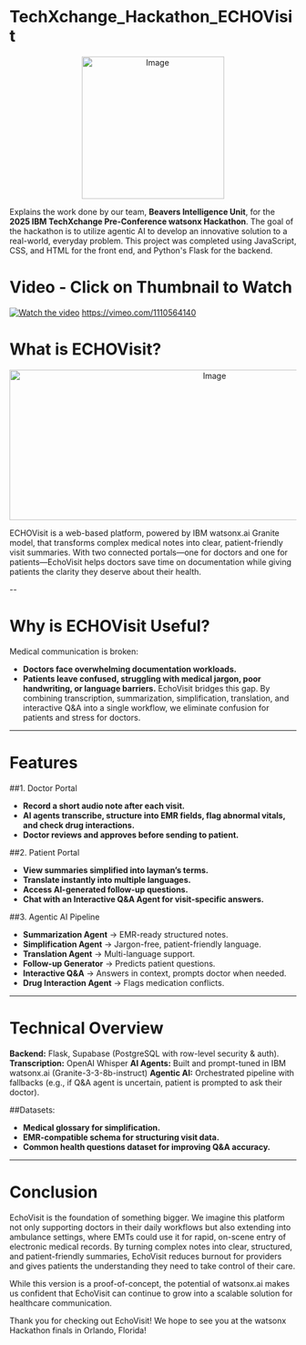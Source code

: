 # TechXchange_Hackathon_ECHOVisit
<div align="center">
<img width="250" height="250" alt="Image" src="https://github.com/user-attachments/assets/50c2a6e3-fab4-4082-96e8-5fef510f6dcf" />
</div>

Explains the work done by our team, **Beavers Intelligence Unit**, for the **2025 IBM TechXchange Pre-Conference watsonx Hackathon**. The goal of the hackathon is to utilize agentic AI to develop an innovative solution to a real-world, everyday problem. This project was completed using JavaScript, CSS, and HTML for the front end, and Python's Flask for the backend. 

# Video - Click on Thumbnail to Watch
[![Watch the video](https://i.vimeocdn.com/video/2048355535-e6c601fe2375a32c9de50153ab1c71ef5758753582af0720072a49a649c0fc0d-d_960x540?&r=pad&region=us)](https://vimeo.com/1110564140)
https://vimeo.com/1110564140

# What is ECHOVisit?
<div align="center">
<img width="704" height="264" alt="Image" src="https://github.com/user-attachments/assets/11b25f72-0548-44c1-b71b-0faa63b3eea3" />
</div>

ECHOVisit is a web-based platform, powered by IBM watsonx.ai Granite model, that transforms complex medical notes into clear, patient-friendly visit summaries. With two connected portals—one for doctors and one for patients—EchoVisit helps doctors save time on documentation while giving patients the clarity they deserve about their health.

--

# Why is ECHOVisit Useful?
Medical communication is broken:
- **Doctors face overwhelming documentation workloads.**
- **Patients leave confused, struggling with medical jargon, poor handwriting, or language barriers.**
EchoVisit bridges this gap. By combining transcription, summarization, simplification, translation, and interactive Q&A into a single workflow, we eliminate confusion for patients and stress for doctors.

--- 

# Features
##1. Doctor Portal
- **Record a short audio note after each visit.**
- **AI agents transcribe, structure into EMR fields, flag abnormal vitals, and check drug interactions.**
- **Doctor reviews and approves before sending to patient.**

##2. Patient Portal
- **View summaries simplified into layman’s terms.**
- **Translate instantly into multiple languages.**
- **Access AI-generated follow-up questions.**
- **Chat with an Interactive Q&A Agent for visit-specific answers.**

##3. Agentic AI Pipeline
- **Summarization Agent** → EMR-ready structured notes.
- **Simplification Agent** → Jargon-free, patient-friendly language.
- **Translation Agent** → Multi-language support.
- **Follow-up Generator** → Predicts patient questions.
- **Interactive Q&A** → Answers in context, prompts doctor when needed.
- **Drug Interaction Agent** → Flags medication conflicts.

---

# Technical Overview
**Backend:** Flask, Supabase (PostgreSQL with row-level security & auth).
**Transcription:** OpenAI Whisper
**AI Agents:** Built and prompt-tuned in IBM watsonx.ai (Granite-3-3-8b-instruct)
**Agentic AI:** Orchestrated pipeline with fallbacks (e.g., if Q&A agent is uncertain, patient is prompted to ask their doctor).

##Datasets:
- **Medical glossary for simplification.**
- **EMR-compatible schema for structuring visit data.**
- **Common health questions dataset for improving Q&A accuracy.**

---

# Conclusion
EchoVisit is the foundation of something bigger. We imagine this platform not only supporting doctors in their daily workflows but also extending into ambulance settings, where EMTs could use it for rapid, on-scene entry of electronic medical records. By turning complex notes into clear, structured, and patient-friendly summaries, EchoVisit reduces burnout for providers and gives patients the understanding they need to take control of their care.

While this version is a proof-of-concept, the potential of watsonx.ai makes us confident that EchoVisit can continue to grow into a scalable solution for healthcare communication.

Thank you for checking out EchoVisit! We hope to see you at the watsonx Hackathon finals in Orlando, Florida!
